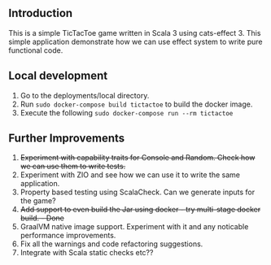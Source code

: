 ## Introduction
This is a simple TicTacToe game written in Scala 3 using cats-effect 3. 
This simple application demonstrate how we can use effect system to write pure functional code.
## Local development
1. Go to the deployments/local directory.
2. Run `sudo docker-compose build tictactoe` to build the docker image.
3. Execute the following `sudo docker-compose run --rm tictactoe`

## Further Improvements
1. ~~Experiment with capability traits for Console and Random. Check how we can use them to write tests.~~
2. Experiment with ZIO and see how we can use it to write the same application.
3. Property based testing using ScalaCheck. Can we generate inputs for the game?
4. ~~Add support to even build the Jar using docker - try multi-stage docker build. - Done~~
5. GraalVM native image support. Experiment with it and any noticable performance improvements.
6. Fix all the warnings and code refactoring suggestions.
7. Integrate with Scala static checks etc??